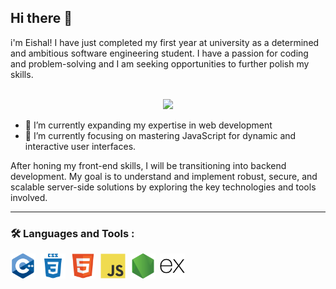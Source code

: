 ## Hi there 👋 
i'm Eishal! I have just completed my first year at university as a determined and ambitious software engineering student. I have a passion for coding and problem-solving and I am seeking opportunities to further polish my skills.

<div id="badges">
  <img src="https://komarev.com/ghpvc/?username=Eishal-Fatima-Qadri&style=flat-square&color=blue" alt=""/>
</div>

<div id="header" align="center">
  <img src="https://i.giphy.com/media/v1.Y2lkPTc5MGI3NjExMGt5cGE1M29kcXlkM2UzYWdtbno4dDhnMXFtNm1hcDNvbXV2dTlzOCZlcD12MV9pbnRlcm5hbF9naWZfYnlfaWQmY3Q9cw/aIJDrOomj81MQZz2uO/giphy.gif" width="200"/>
</div>

- 🔭 I’m currently expanding my expertise in web development
- 🌱 I’m currently focusing on mastering JavaScript for dynamic and interactive user interfaces.

After honing my front-end skills, I will be transitioning into backend development. My goal is to understand and implement robust, secure, and scalable server-side solutions by exploring the key technologies and tools involved.

---

### :hammer_and_wrench: Languages and Tools :
<div>
   <img src="https://github.com/devicons/devicon/blob/master/icons/cplusplus/cplusplus-original.svg"  title="CPLUSPLUS" alt="CPLUSPLUS" width="40" height="40"/>&nbsp;
  <img src="https://github.com/devicons/devicon/blob/master/icons/css3/css3-plain-wordmark.svg"  title="CSS3" alt="CSS" width="40" height="40"/>&nbsp;
  <img src="https://github.com/devicons/devicon/blob/master/icons/html5/html5-original.svg" title="HTML5" alt="HTML" width="40" height="40"/>&nbsp;
  <img src="https://github.com/devicons/devicon/blob/master/icons/javascript/javascript-original.svg" title="JavaScript" alt="JavaScript" width="40" height="40"/>&nbsp;
  <img src="https://github.com/devicons/devicon/blob/master/icons/nodejs/nodejs-original.svg" width="40" height="40"/>&nbsp;
   <img src="https://github.com/devicons/devicon/blob/master/icons/express/express-original.svg" width="40" height="40"/>&nbsp;
</div>

